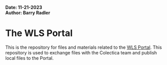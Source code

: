 **Date: 11-21-2023**  
**Author: Barry Radler**

# The WLS Portal

This is the repository for files and materials related to the [WLS Portal](https://wls.portal.ssc.wisc.edu/). This repository is used to exchange files with the Colectica team and publish local files to the Portal.
